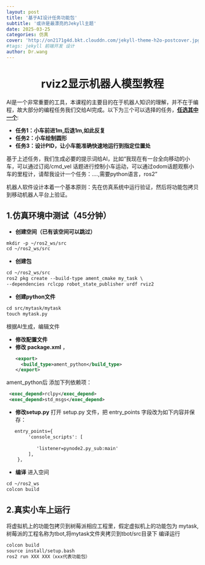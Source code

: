 ```yaml
---
layout: post
title: '基于AI设计任务功能包'
subtitle: '或许是最漂亮的Jekyll主题'
date: 2025-03-25
categories: 仿真
cover: 'http://on2171g4d.bkt.clouddn.com/jekyll-theme-h2o-postcover.jpg'
#tags: jekyll 前端开发 设计
author: Dr.wang
---
```

# <center>rviz2显示机器人模型教程
AI是一个非常重要的工具，本课程的主要目的在于机器人知识的理解，并不在于编程，故大部分的编程任务我们交给AI完成。以下为三个可以选择的任务，<u>**任选其中一个**</u>:
- **任务1：小车前进1m,后退1m,如此反复**
- **任务2：小车绘制圆形**
- **任务3：设计PID，让小车能准确快速地运行到指定位置处**

基于上述任务，我们生成必要的提示词给AI，比如“我现在有一台全向移动的小车，可以通过订阅/cmd_vel 话题进行控制小车运动，可以通过odom话题观察小车的里程计，请帮我设计一个任务：....,需要python语言，ros2”

机器人软件设计本着一个基本原则：先在仿真系统中运行验证，然后将功能包拷贝到移动机器人平台上验证。
## 1.仿真环境中测试（45分钟）
- **创建空间（已有该空间可以跳过）**
```xml
mkdir -p ~/ros2_ws/src
cd ~/ros2_ws/src
```
- **创建包**
```xml
cd ~/ros2_ws/src
ros2 pkg create --build-type ament_cmake my_task \
--dependencies rclcpp robot_state_publisher urdf rviz2
```
- **创建python文件**
```xml
cd src/mytask/mytask
touch mytask.py
```
根据AI生成，编辑文件

- **修改配置文件**
- **修改 package.xml** ，
  ```xml  
  <export>
    <build_type>ament_python</build_type>
  </export> 
  ```
 ament_python后 添加下列依赖项：
```xml
 <exec_depend>rclpy</exec_depend>
 <exec_depend>std_msgs</exec_depend>
```
- **修改setup.py**
打开 setup.py 文件，把 entry_points 字段改为如下内容并保存：
```xml
   entry_points={
        'console_scripts': [
            
           'listener=pynode2.py_sub:main'
        ],
    },
```
- **编译**
进入空间
```xml
cd ~/ros2_ws
colcon build
```
## 2.真实小车上运行
将虚拟机上的功能包拷贝到树莓派相应工程里，假定虚拟机上的功能包为
mytask,树莓派的工程名称为tbot,将mytask文件夹拷贝到tbot/src目录下
编译运行
```xml
colcon build
source install/setup.bash
ros2 run XXX XXX（xxx代表功能包）
```